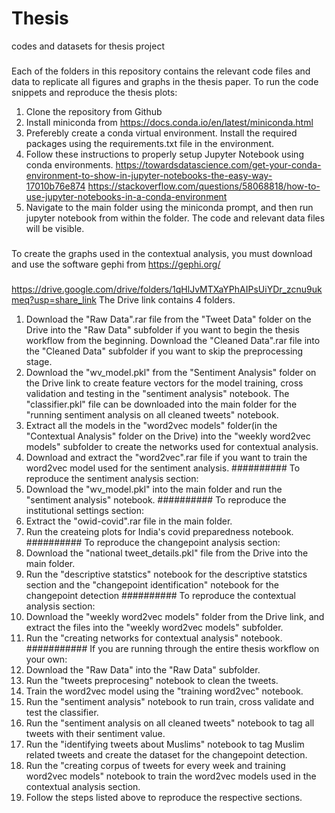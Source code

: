 # Thesis
codes and datasets for thesis project


###
Each of the folders in this repository contains the relevant code files and data to replicate all figures and graphs in the thesis paper. To run the code
snippets and reproduce the thesis plots:
1) Clone the repository from Github
2) Install miniconda from https://docs.conda.io/en/latest/miniconda.html
3) Preferebly create a conda virtual environment. Install the required packages using the requirements.txt file in the environment. 
4) Follow these instructions to properly setup Jupyter Notebook using conda environments. 
  https://towardsdatascience.com/get-your-conda-environment-to-show-in-jupyter-notebooks-the-easy-way-17010b76e874
  https://stackoverflow.com/questions/58068818/how-to-use-jupyter-notebooks-in-a-conda-environment
5) Navigate to the main folder using the miniconda prompt, and then run jupyter notebook from within the folder. The code and relevant data files will be visible.

###
To create the graphs used in the contextual analysis, you must download and use the software gephi from https://gephi.org/
###
https://drive.google.com/drive/folders/1qHlJvMTXaYPhAIPsUiYDr_zcnu9ukmeq?usp=share_link
The Drive link contains 4 folders.
1) Download the "Raw Data".rar file from the "Tweet Data" folder on the Drive into the "Raw Data" subfolder if you want to begin the thesis workflow from
the beginning. Download the "Cleaned Data".rar file into the "Cleaned Data" subfolder if you want to skip the preprocessing stage.
2) Download the "wv_model.pkl" from the "Sentiment Analysis" folder on the Drive link to create feature vectors for the model training, cross validation 
and testing in the "sentiment analysis" notebook. The "classifier.pkl" file can be downloaded into the main folder for the "running sentiment analysis on
all cleaned tweets" notebook.
3) Extract all the models in the "word2vec models" folder(in the "Contextual Analysis" folder on the Drive) into the "weekly word2vec models" subfolder
to create the networks used for contextual analysis.
4) Download and extract the "word2vec".rar file if you want to train the word2vec model used for the sentiment 
analysis.
##########
To reproduce the sentiment analysis section:
1) Download the "wv_model.pkl" into the main folder and run the "sentiment analysis" notebook.
##########
To reproduce the institutional settings section:
1) Extract the "owid-covid".rar file in the main folder.
2) Run the createing plots for India's covid preparedness notebook.
##########
To reproduce the changepoint analysis section:
1) Download the "national tweet_details.pkl" file from the Drive into the main folder.
2) Run the "descriptive statstics" notebook for the descriptive statstics section and the "changepoint identification" notebook for the changepoint detection
##########
To reproduce the contextual analysis section:
1) Download the "weekly word2vec models" folder from the Drive link, and extract the files into the "weekly word2vec models" subfolder.
4) Run the "creating networks for contextual analysis" notebook.
###########
If you are running through the entire thesis workflow on your own:
1) Download the "Raw Data" into the "Raw Data" subfolder.
2) Run the "tweets preprocesing" notebook to clean the tweets.
3) Train the word2vec model using the "training word2vec" notebook.
4) Run the "sentiment analysis" notebook to run train, cross validate and test the classifier.
5) Run the "sentiment analysis on all cleaned tweets" notebook to tag all tweets with their sentiment value.
6) Run the "identifying tweets about Muslims" notebook to tag Muslim related tweets and create the dataset for the changepoint detection.
7) Run the "creating corpus of tweets for every week and training word2vec models" notebook to train the word2vec models used in the contextual analysis
section.
9) Follow the steps listed above to reproduce the respective sections.
